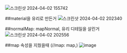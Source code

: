 ![스크린샷 2024-04-02 155742](https://github.com/junbem/AI-Graphics/assets/50951220/dad9d292-5d30-43db-a79f-82ffda88d280)

##material을 유리로 만든거
![스크린샷 2024-04-02 202340](https://github.com/junbem/AI-Graphics/assets/50951220/34e1871c-9201-4b23-9d96-1a577f0c96dc)

##normalMap: mapNormal, 유리 디테일을 살린거
![스크린샷 2024-04-02 202556](https://github.com/junbem/AI-Graphics/assets/50951220/9bfff423-07ed-42dd-966c-55a7eaf179ed)

##map 속성을 지웠을때 (//map: map,)
![image](https://github.com/junbem/AI-Graphics/assets/50951220/f69e955b-4ebe-4218-9ad5-bec325e25178)
